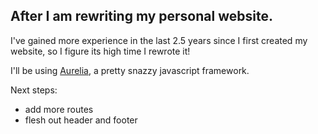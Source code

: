 ## After I am rewriting my personal website.

I've gained more experience in the last 2.5 years since I first created my website, so I figure its high time I rewrote it!

I'll be using [Aurelia](aurelia.io), a pretty snazzy javascript framework.

Next steps:
- add more routes
- flesh out header and footer